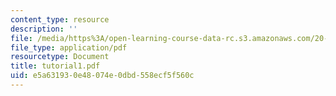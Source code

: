 ```yaml
---
content_type: resource
description: ''
file: /media/https%3A/open-learning-course-data-rc.s3.amazonaws.com/20-309-biological-engineering-ii-instrumentation-and-measurement-fall-2006/e5a631930e48074e0dbd558ecf5f560c_tutorial1.pdf
file_type: application/pdf
resourcetype: Document
title: tutorial1.pdf
uid: e5a63193-0e48-074e-0dbd-558ecf5f560c
---
```

